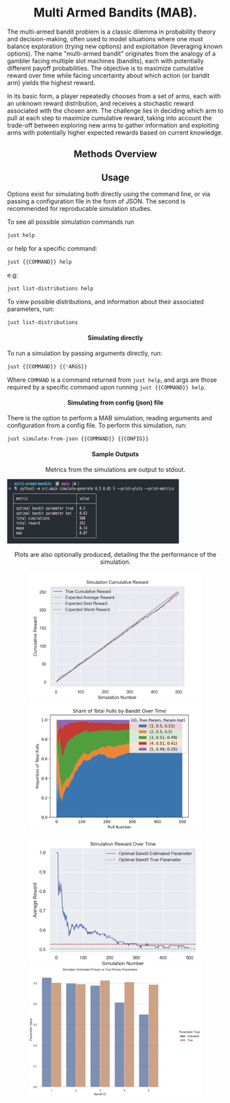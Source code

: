 <h1 align="center">
Multi Armed Bandits (MAB).
</h1>

The multi-armed bandit problem is a classic dilemma in probability theory and decision-making, often used to model situations where one must balance exploration (trying new options) and exploitation (leveraging known options). The name "multi-armed bandit" originates from the analogy of a gambler facing multiple slot machines (bandits), each with potentially different payoff probabilities. The objective is to maximize cumulative reward over time while facing uncertainty about which action (or bandit arm) yields the highest reward.

In its basic form, a player repeatedly chooses from a set of arms, each with an unknown reward distribution, and receives a stochastic reward associated with the chosen arm. The challenge lies in deciding which arm to pull at each step to maximize cumulative reward, taking into account the trade-off between exploring new arms to gather information and exploiting arms with potentially higher expected rewards based on current knowledge.

<h2  align="center">
Methods Overview
</h2>


<h2  align="center">
Usage
</h2>

Options exist for simulating both directly using the command line, or via passing a configuration file in the form of JSON. The second is recommended for reproducable simulation studies.

To see all possible simulation commands run
```bash
just help
```

or help for a specific command:
```bash
just {{COMMAND}} help
```

e.g:
```bash
just list-distributions help
```

To view possible distributions, and information about their associated parameters, run:

```bash
just list-distributions
```

<h4 align="center">
Simulating directly
</h4>

<p align="center">

To run a simulation by passing arguments directly, run:

```bash
just {{COMMAND}} {{*ARGS}}
```

Where `COMMAND` is a command returned from `just help`, and args are those required
by a specific command upon running `just {{COMMAND}} help`.
</p>

<h4 align="center">
Simulating from config (json) file
</h4>

<p align="center">

There is the option to perform a MAB simulation, reading arguments and configuration from a config file.
To perform this simulation, run:

```bash
just simulate-from-json {{COMMAND}} {{CONFIG}}
```
</p>

<h4 align="center">
Sample Outputs
</h4>

<p align="center">
<p align="center"> Metrics from the simulations are output to stdout. </p>
<img width="400" height="150" src="img/sim_metrics.png"/>
</p>

<p align="center"> Plots are also optionally produced, detailing the the performance of the simulation. </p>
<p align="center">
<img width="400" height="300" src="img/sim_cum_reward.png"/>
<img width="400" height="300" src="img/sim_pulls.png"/>
</p>

<p align="center">
<img width="400" height="300" src="img/sim_reward.png"/>
<img width="400" height="300" src="img/sim_residuals.png"/>
</p>
